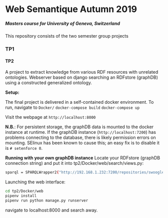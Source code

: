 Web Semantique Autumn 2019
==================
##### Masters course for University of Geneva, Switzerland

This repository consists of the two semester group projects
### TP1

#### TP2
A project to extract knowledge from various RDF resources with unrelated ontologies.
Webserver based on django searching an RDFstore (graphDB) using a constructed generalized ontology.

**Setup:**

The final project is delivered in a self-contained docker environment.
To run, navigate to `Docker/`
`docker-compose build`
`docker-compose up`

Visit the webpage at `http://localhost:8000`

**N.B.**: For persistent storage, the graphDB data is mounted to the docker instance at runtime. If the graphDB instance (`http://localhost:7200`) has problems connecting to the database, there is likely permission errors on mounting. SElinux has been known to cause this; an easy fix is to disable it is `# setenforce 0`.


**Running with your own graphDB instance**
Locate your RDFstore (graphDB connection string) and put it into
tp2/Docker/web/search/views.py: 
```sh
sparql = SPARQLWrapper2("http://192.168.1.232:7200/repositories/swoogle")
```

Launching the web interface:
```sh
cd tp2/Docker/web
pipenv install
pipenv run python manage.py runserver
```
navigate to localhost:8000 and search away. 